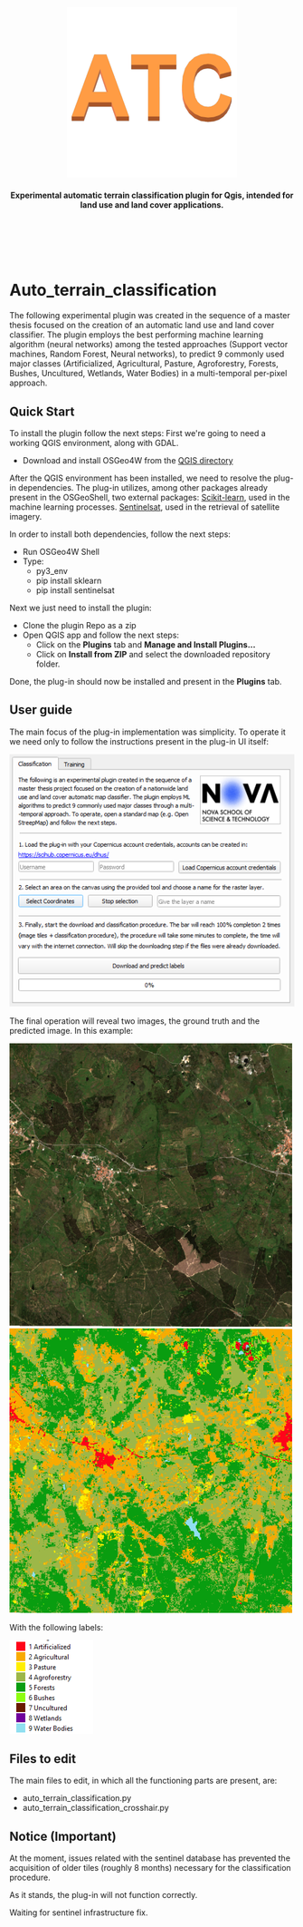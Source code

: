 <p align="center">
    <img src="logo.png" alt="Auto_terrain_classification"/>
    <h4 align="center">Experimental automatic terrain classification plugin for Qgis, intended for land use and land cover applications.</h4>
</p>
<br> <br> <br> <br>

# Auto_terrain_classification

The following experimental plugin was created in the sequence of a master thesis focused on the creation of an automatic land use and land cover classifier. The plugin employs the best performing machine learning algorithm (neural networks) among the tested approaches (Support vector machines, Random Forest, Neural networks), to predict 9 commonly used major classes (Artificialized, Agricultural, Pasture, Agroforestry, Forests, Bushes, Uncultured, Wetlands, Water Bodies) in a multi-temporal per-pixel approach.




## Quick Start
To install the plugin follow the next steps:
First we're going to need a working QGIS environment, along with GDAL.
* Download and install OSGeo4W from the [QGIS directory](https://qgis.org/en/site/forusers/download.html)

After the QGIS environment has been installed, we need to resolve the plug-in dependencies.
The plug-in utilizes, among other packages already present in the OSGeoShell, two external packages:
[Scikit-learn](https://scikit-learn.org/stable/), used in the machine learning processes.
[Sentinelsat](https://github.com/sentinelsat/sentinelsat), used in the retrieval of satellite imagery. 

In order to install both dependencies, follow the next steps:
* Run OSGeo4W Shell
* Type:
     * py3_env
     * pip install sklearn
     * pip install sentinelsat

Next we just need to install the plugin:
* Clone the plugin Repo as a zip
* Open QGIS app and follow the next steps:
    * Click on the **Plugins** tab and **Manage and Install Plugins...**
    * Click on **Install from ZIP** and select the downloaded repository folder.

Done, the plug-in should now be installed and present in the **Plugins** tab.

## User guide

The main focus of the plug-in implementation was simplicity.
To operate it we need only to follow the instructions present in the plug-in UI itself:

![Plug-in UI](tutorial_images/Plugin_tutorial_image_6.PNG)

The final operation will reveal two images, the ground truth and the predicted image.
In this example:

<p>
    <img src="tutorial_images/RW5_ground.PNG" alt="Ground Truth" width="500"/>
    <img src="tutorial_images/RW5_predict.PNG" alt="Predicted image" width="500"/>
</p>

With the following labels:

![Label](tutorial_images/Plugin_tutorial_image_7.PNG)

## Files to edit
The main files to edit, in which all the functioning parts are present, are:
* auto_terrain_classification.py
* auto_terrain_classification_crosshair.py

## Notice (Important)

At the moment, issues related with the sentinel database has prevented the acquisition of older tiles (roughly 8 months) necessary for the classification procedure. 

As it stands, the plug-in will not function correctly. 

Waiting for sentinel infrastructure fix.

